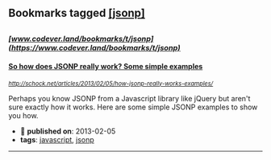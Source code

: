 ## Bookmarks tagged [[jsonp]](https://www.codever.land/search?q=[jsonp])

_<sup><sup>[www.codever.land/bookmarks/t/jsonp](https://www.codever.land/bookmarks/t/jsonp)</sup></sup>_
---
#### [So how does JSONP really work? Some simple examples](http://schock.net/articles/2013/02/05/how-jsonp-really-works-examples/)
_<sup>http://schock.net/articles/2013/02/05/how-jsonp-really-works-examples/</sup>_

Perhaps you know JSONP from a Javascript library like jQuery but aren't sure exactly how it works. Here are some simple JSONP examples to show you how.
* :calendar: **published on**: 2013-02-05
* **tags**: [javascript](../tagged/javascript.md), [jsonp](../tagged/jsonp.md)
---
